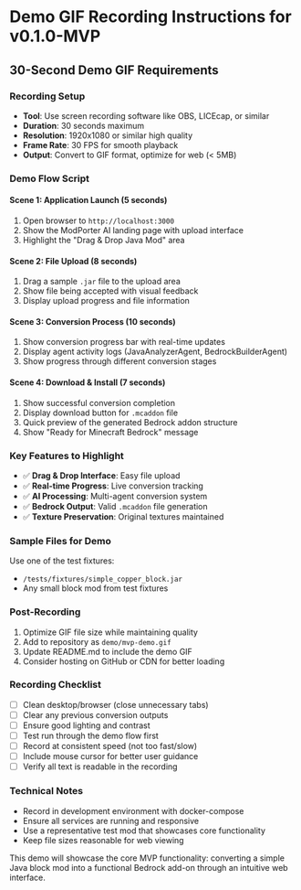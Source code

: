 # Demo GIF Recording Instructions for v0.1.0-MVP

## 30-Second Demo GIF Requirements

### Recording Setup
- **Tool**: Use screen recording software like OBS, LICEcap, or similar
- **Duration**: 30 seconds maximum
- **Resolution**: 1920x1080 or similar high quality
- **Frame Rate**: 30 FPS for smooth playback
- **Output**: Convert to GIF format, optimize for web (< 5MB)

### Demo Flow Script

#### Scene 1: Application Launch (5 seconds)
1. Open browser to `http://localhost:3000`
2. Show the ModPorter AI landing page with upload interface
3. Highlight the "Drag & Drop Java Mod" area

#### Scene 2: File Upload (8 seconds)
1. Drag a sample `.jar` file to the upload area
2. Show file being accepted with visual feedback
3. Display upload progress and file information

#### Scene 3: Conversion Process (10 seconds)
1. Show conversion progress bar with real-time updates
2. Display agent activity logs (JavaAnalyzerAgent, BedrockBuilderAgent)
3. Show progress through different conversion stages

#### Scene 4: Download & Install (7 seconds)
1. Show successful conversion completion
2. Display download button for `.mcaddon` file
3. Quick preview of the generated Bedrock addon structure
4. Show "Ready for Minecraft Bedrock" message

### Key Features to Highlight
- ✅ **Drag & Drop Interface**: Easy file upload
- ✅ **Real-time Progress**: Live conversion tracking
- ✅ **AI Processing**: Multi-agent conversion system
- ✅ **Bedrock Output**: Valid `.mcaddon` file generation
- ✅ **Texture Preservation**: Original textures maintained

### Sample Files for Demo
Use one of the test fixtures:
- `/tests/fixtures/simple_copper_block.jar`
- Any small block mod from test fixtures

### Post-Recording
1. Optimize GIF file size while maintaining quality
2. Add to repository as `demo/mvp-demo.gif`
3. Update README.md to include the demo GIF
4. Consider hosting on GitHub or CDN for better loading

### Recording Checklist
- [ ] Clean desktop/browser (close unnecessary tabs)
- [ ] Clear any previous conversion outputs
- [ ] Ensure good lighting and contrast
- [ ] Test run through the demo flow first
- [ ] Record at consistent speed (not too fast/slow)
- [ ] Include mouse cursor for better user guidance
- [ ] Verify all text is readable in the recording

### Technical Notes
- Record in development environment with docker-compose
- Ensure all services are running and responsive
- Use a representative test mod that showcases core functionality
- Keep file sizes reasonable for web viewing

This demo will showcase the core MVP functionality: converting a simple Java block mod into a functional Bedrock add-on through an intuitive web interface.